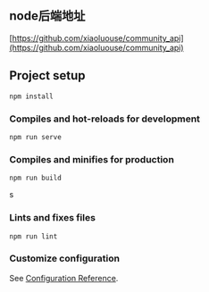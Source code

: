 
## node后端地址
[https://github.com/xiaoluouse/community_api](https://github.com/xiaoluouse/community_api)

## Project setup
```
npm install
```

### Compiles and hot-reloads for development
```
npm run serve
```

### Compiles and minifies for production
```
npm run build
```
s
### Lints and fixes files
```
npm run lint
```

### Customize configuration
See [Configuration Reference](https://cli.vuejs.org/config/).

